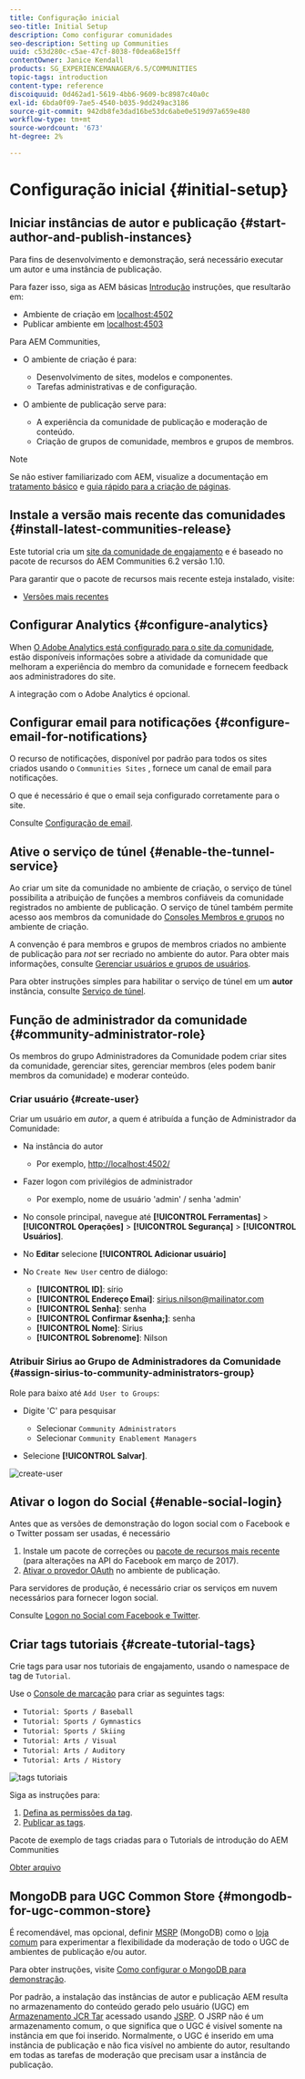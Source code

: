 ```yaml
---
title: Configuração inicial
seo-title: Initial Setup
description: Como configurar comunidades
seo-description: Setting up Communities
uuid: c53d280c-c5ae-47cf-8038-f0dea68e15ff
contentOwner: Janice Kendall
products: SG_EXPERIENCEMANAGER/6.5/COMMUNITIES
topic-tags: introduction
content-type: reference
discoiquuid: 0d462ad1-5619-4bb6-9609-bc8987c40a0c
exl-id: 6bda0f09-7ae5-4540-b035-9dd249ac3186
source-git-commit: 942db8fe3dad16be53dc6abe0e519d97a659e480
workflow-type: tm+mt
source-wordcount: '673'
ht-degree: 2%

---
```


# Configuração inicial {#initial-setup}

## Iniciar instâncias de autor e publicação {#start-author-and-publish-instances}

Para fins de desenvolvimento e demonstração, será necessário executar um autor e uma instância de publicação.

Para fazer isso, siga as AEM básicas [Introdução](../../help/sites-deploying/deploy.md#getting-started) instruções, que resultarão em:

* Ambiente de criação em [localhost:4502](http://localhost:4502/)
* Publicar ambiente em [localhost:4503](http://localhost:4503/)

Para AEM Communities,

* O ambiente de criação é para:

   * Desenvolvimento de sites, modelos e componentes.
   * Tarefas administrativas e de configuração.

* O ambiente de publicação serve para:

   * A experiência da comunidade de publicação e moderação de conteúdo.
   * Criação de grupos de comunidade, membros e grupos de membros.

>[!NOTE]
>
>Se não estiver familiarizado com AEM, visualize a documentação em [tratamento básico](../../help/sites-authoring/basic-handling.md) e [guia rápido para a criação de páginas](../../help/sites-authoring/qg-page-authoring.md).

## Instale a versão mais recente das comunidades {#install-latest-communities-release}

Este tutorial cria um [site da comunidade de engajamento](overview.md#engagement-community) e é baseado no pacote de recursos do AEM Communities 6.2 versão 1.10.

Para garantir que o pacote de recursos mais recente esteja instalado, visite:

* [Versões mais recentes](deploy-communities.md#latest-releases)

## Configurar Analytics {#configure-analytics}

When [O Adobe Analytics está configurado para o site da comunidade](analytics.md), estão disponíveis informações sobre a atividade da comunidade que melhoram a experiência do membro da comunidade e fornecem feedback aos administradores do site.

A integração com o Adobe Analytics é opcional.

## Configurar email para notificações {#configure-email-for-notifications}

O recurso de notificações, disponível por padrão para todos os sites criados usando o `Communities Sites` , fornece um canal de email para notificações.

O que é necessário é que o email seja configurado corretamente para o site.

Consulte [Configuração de email](email.md).

## Ative o serviço de túnel {#enable-the-tunnel-service}

Ao criar um site da comunidade no ambiente de criação, o serviço de túnel possibilita a atribuição de funções a membros confiáveis da comunidade registrados no ambiente de publicação. O serviço de túnel também permite acesso aos membros da comunidade do [Consoles Membros e grupos](members.md) no ambiente de criação.

A convenção é para membros e grupos de membros criados no ambiente de publicação para *not* ser recriado no ambiente do autor. Para obter mais informações, consulte [Gerenciar usuários e grupos de usuários](users.md).

Para obter instruções simples para habilitar o serviço de túnel em um **autor** instância, consulte [Serviço de túnel](deploy-communities.md#tunnel-service-on-author).

## Função de administrador da comunidade {#community-administrator-role}

Os membros do grupo Administradores da Comunidade podem criar sites da comunidade, gerenciar sites, gerenciar membros (eles podem banir membros da comunidade) e moderar conteúdo.

### Criar usuário {#create-user}

Criar um usuário em *autor*, a quem é atribuída a função de Administrador da Comunidade:

* Na instância do autor

   * Por exemplo, [http://localhost:4502/](http://localhost:4503/)

* Fazer logon com privilégios de administrador

   * Por exemplo, nome de usuário &#39;admin&#39; / senha &#39;admin&#39;

* No console principal, navegue até **[!UICONTROL Ferramentas]** > **[!UICONTROL Operações]** > **[!UICONTROL Segurança]** > **[!UICONTROL Usuários]**.
* No **Editar** selecione **[!UICONTROL Adicionar usuário]**

* No `Create New User` centro de diálogo:

   * **[!UICONTROL ID]**: sírio
   * **[!UICONTROL Endereço Emai]**: sirius.nilson@mailinator.com
   * **[!UICONTROL Senha]**: senha
   * **[!UICONTROL Confirmar &amp;senha;]**: senha
   * **[!UICONTROL Nome]**: Sirius
   * **[!UICONTROL Sobrenome]**: Nilson

### Atribuir Sirius ao Grupo de Administradores da Comunidade {#assign-sirius-to-community-administrators-group}

Role para baixo até `Add User to Groups`:

* Digite &#39;C&#39; para pesquisar

   * Selecionar `Community Administrators`
   * Selecionar `Community Enablement Managers`

* Selecione **[!UICONTROL Salvar]**.

![create-user](assets/create-user.png)

## Ativar o logon do Social {#enable-social-login}

Antes que as versões de demonstração do logon social com o Facebook e o Twitter possam ser usadas, é necessário

1. Instale um pacote de correções ou [pacote de recursos mais recente](deploy-communities.md#latestfeaturepack) (para alterações na API do Facebook em março de 2017).
1. [Ativar o provedor OAuth](social-login.md#adobe-granite-oauth-authentication-handler) no ambiente de publicação.

Para servidores de produção, é necessário criar os serviços em nuvem necessários para fornecer logon social.

Consulte [Logon no Social com Facebook e Twitter](social-login.md).

## Criar tags tutoriais {#create-tutorial-tags}

Crie tags para usar nos tutoriais de engajamento, usando o namespace de tag de `Tutorial`.

Use o [Console de marcação](../../help/sites-administering/tags.md#tagging-console) para criar as seguintes tags:

* `Tutorial: Sports / Baseball`
* `Tutorial: Sports / Gymnastics`
* `Tutorial: Sports / Skiing`
* `Tutorial: Arts / Visual`
* `Tutorial: Arts / Auditory`
* `Tutorial: Arts / History`

![tags tutoriais](assets/tutorial-tags.png)

Siga as instruções para:

1. [Defina as permissões da tag](../../help/sites-administering/tags.md#setting-tag-permissions).
1. [Publicar as tags](../../help/sites-administering/tags.md#publishing-tags).

Pacote de exemplo de tags criadas para o Tutorials de introdução do AEM Communities

[Obter arquivo](assets/tutorial_tags-v63.zip)

## MongoDB para UGC Common Store {#mongodb-for-ugc-common-store}

É recomendável, mas opcional, definir [MSRP](msrp.md) (MongoDB) como o [loja comum](working-with-srp.md) para experimentar a flexibilidade da moderação de todo o UGC de ambientes de publicação e/ou autor.

Para obter instruções, visite [Como configurar o MongoDB para demonstração](demo-mongo.md).

Por padrão, a instalação das instâncias de autor e publicação AEM resulta no armazenamento do conteúdo gerado pelo usuário (UGC) em [Armazenamento JCR Tar](../../help/sites-deploying/platform.md) acessado usando [JSRP](jsrp.md). O JSRP não é um armazenamento comum, o que significa que o UGC é visível somente na instância em que foi inserido. Normalmente, o UGC é inserido em uma instância de publicação e não fica visível no ambiente do autor, resultando em todas as tarefas de moderação que precisam usar a instância de publicação.
